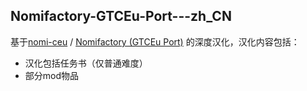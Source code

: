 ## Nomifactory-GTCEu-Port---zh_CN

基于[nomi-ceu](https://github.com/tracer4b/nomi-ceu) / [Nomifactory (GTCEu Port)](https://www.curseforge.com/minecraft/modpacks/nomi-ceu) 的深度汉化，汉化内容包括：

- 汉化包括任务书（仅普通难度）
- 部分mod物品

